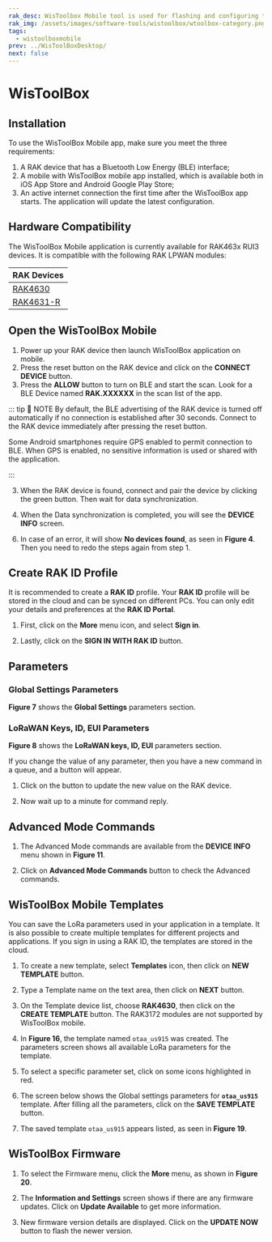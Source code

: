 ```yaml
---
rak_desc: WisToolbox Mobile tool is used for flashing and configuring the firmware of your RAK device.
rak_img: /assets/images/software-tools/wistoolbox/wtoolbox-category.png
tags:
  - wistoolboxmobile
prev: ../WisToolBoxDesktop/ 
next: false
---
```



# WisToolBox

## Installation

To use the WisToolBox Mobile app, make sure you meet the three requirements:

1. A RAK device that has a Bluetooth Low Energy (BLE) interface;
2. A mobile with WisToolBox mobile app installed, which is available both in iOS App Store and Android Google Play Store;
3. An active internet connection the first time after the WisToolBox app starts. The application will update the latest configuration.


## Hardware Compatibility

The WisToolBox Mobile application is currently available for RAK463x RUI3 devices. It is compatible with the following RAK LPWAN modules:

| RAK Devices                                                                      | 
| -------------------------------------------------------------------------------- | 
| [RAK4630](/Product-Categories/WisDuo/RAK4630-Module/Overview/)                   | 
| [RAK4631-R](/Product-Categories/WisBlock/RAK4631-R/Overview/)                    | 

## Open the WisToolBox Mobile

1. Power up your RAK device then launch WisToolBox application on mobile.
2. Press the reset button on the RAK device and click on the **CONNECT DEVICE** button.
3. Press the **ALLOW** button to turn on BLE and start the scan. Look for a BLE Device named **RAK.XXXXXX** in the scan list of the app.

<rk-img
  src="/assets/images/software-tools/wistoolbox/mobile/mobile-connect-1-2.png"
  width="100%"
  caption="WisToolBox Mobile connect device"
/>


::: tip 📝 NOTE
By default, the BLE advertising of the RAK device is turned off automatically if no connection is established after 30 seconds. Connect to the RAK device immediately after pressing the reset button.

Some Android smartphones require GPS enabled to permit connection to BLE. When GPS is enabled, no sensitive information is used or shared with the application.

:::

3. When the RAK device is found, connect and pair the device by clicking the green button. Then wait for data synchronization.

<rk-img
  src="/assets/images/software-tools/wistoolbox/mobile/ble-scan-3-4.png"
  width="100%"
  caption="WisToolBox Mobile BLE scan"
/>

4. When the Data synchronization is completed, you will see the **DEVICE INFO** screen.


<rk-img
  src="/assets/images/software-tools/wistoolbox/mobile/ble-sync-5-6.png"
  width="100%"
  caption="WisToolBox Mobile BLE is connected"
/>

6. In case of an error, it will show **No devices found**, as seen in **Figure 4**. Then you need to redo the steps again from step 1.

<rk-img
  src="/assets/images/software-tools/wistoolbox/mobile/ble-scan-error.png"
  width="70%"
  caption="WisToolBox Mobile BLE scan error"
/>


## Create RAK ID Profile

It is recommended to create a **RAK ID** profile. Your **RAK ID** profile will be stored in the cloud and can be synced on different PCs. You can only edit your details and preferences at the **RAK ID Portal**.

1. First, click on the **More** menu icon, and select **Sign in**.

<rk-img
  src="/assets/images/software-tools/wistoolbox/mobile/rak-id-1-2.png"
  width="100%"
  caption="WisToolBox Mobile RAK ID menu"
/>

2. Lastly, click on the **SIGN IN WITH RAK ID** button.

<rk-img
  src="/assets/images/software-tools/wistoolbox/mobile/create-id.png"
  width="70%"
  caption="WisToolBox Mobile create RAK ID profile"
/>

## Parameters

### Global Settings Parameters

**Figure 7** shows the **Global Settings** parameters section.

<rk-img
  src="/assets/images/software-tools/wistoolbox/mobile/global-param.png"
  width="70%"
  caption="WisToolBox Global Settings parameters"
/>

###  LoRaWAN Keys, ID, EUI Parameters

**Figure 8** shows the **LoRaWAN keys, ID, EUI** parameters section.

<rk-img
  src="/assets/images/software-tools/wistoolbox/mobile/keys-param.png"
  width="70%"
  caption="WisToolBox LoRaWAN Keys, ID, EUI parameters"
/>

If you change the value of any parameter, then you have a new command in a queue, and a button will appear. 

1. Click on the button to update the new value on the RAK device.

<rk-img
  src="/assets/images/software-tools/wistoolbox/mobile/cmd-queue.png"
  width="70%"
  caption="WisToolBox Command in queue"
/>

2. Now wait up to a minute for command reply.

<rk-img
  src="/assets/images/software-tools/wistoolbox/mobile/apply-progress.png"
  width="70%"
  caption="WisToolBox Applying Command progress"
/>

## Advanced Mode Commands

1. The Advanced Mode commands are available from the **DEVICE INFO** menu shown in **Figure 11**.

<rk-img
  src="/assets/images/software-tools/wistoolbox/mobile/adv-menu.png"
  width="70%"
  caption="WisToolBox Mobile Advanced commands menu"
/>

2. Click on **Advanced Mode Commands** button to check the Advanced commands.

<rk-img
  src="/assets/images/software-tools/wistoolbox/mobile/adv-1-2.png"
  width="100%"
  caption="WisToolBox Mobile Advanced commands"
/>


## WisToolBox Mobile Templates

You can save the LoRa parameters used in your application in a template. It is also possible to create multiple templates for different projects and applications. If you sign in using a RAK ID, the templates are stored in the cloud.

1. To create a new template, select **Templates** icon, then click on **NEW TEMPLATE** button.

<rk-img
  src="/assets/images/software-tools/wistoolbox/mobile/mobile-template.png"
  width="70%"
  caption="WisToolBox Mobile Templates"
/>

2. Type a Template name on the text area, then click on **NEXT** button.

<rk-img
  src="/assets/images/software-tools/wistoolbox/mobile/template-name.png"
  width="70%"
  caption="WisToolBox Mobile template name"
/>

3. On the Template device list, choose **RAK4630**, then click on the **CREATE TEMPLATE** button. The RAK3172 modules are not supported by WisToolBox mobile.

<rk-img
  src="/assets/images/software-tools/wistoolbox/mobile/template-device.png"
  width="70%"
  caption="WisToolBox Mobile new template"
/>

4. In **Figure 16**, the template named `otaa_us915` was created. The parameters screen shows all available LoRa parameters for the template.

<rk-img
  src="/assets/images/software-tools/wistoolbox/mobile/template-params.png"
  width="70%"
  caption="WisToolBox Mobile Template parameter"
/>

5. To select a specific parameter set, click on some icons highlighted in red.

<rk-img
  src="/assets/images/software-tools/wistoolbox/mobile/template-select.png"
  width="70%"
  caption="WisToolBox Mobile select parameter"
/>

6. The screen below shows the Global settings parameters for **`otaa_us915`** template. After filling all the parameters, click on the **SAVE TEMPLATE** button.

<rk-img
  src="/assets/images/software-tools/wistoolbox/mobile/global-settings.png"
  width="70%"
  caption="WisToolBox Mobile fill Global settings params"
/>

7. The saved template `otaa_us915` appears listed, as seen in **Figure 19**.

<rk-img
  src="/assets/images/software-tools/wistoolbox/mobile/saved-templates.png"
  width="70%"
  caption="WisToolBox Mobile saved templates"
/>

## WisToolBox Firmware

1. To select the Firmware menu, click the **More** menu, as shown in **Figure 20**.

<rk-img
  src="/assets/images/software-tools/wistoolbox/mobile/more-menu.png"
  width="70%"
  caption="WisToolBox Mobile More menu"
/>

2. The **Information and Settings** screen shows if there are any firmware updates. Click on **Update Available** to get more information.

<rk-img
  src="/assets/images/software-tools/wistoolbox/mobile/fw-menu.png"
  width="70%"
  caption="WisToolBox Mobile Information and Settings"
/>

3. New firmware version details are displayed. Click on the **UPDATE NOW** button to flash the newer version.

<rk-img
  src="/assets/images/software-tools/wistoolbox/mobile/fw-update.png"
  width="70%"
  caption="WisToolBox Mobile Firmware Update"
/>

